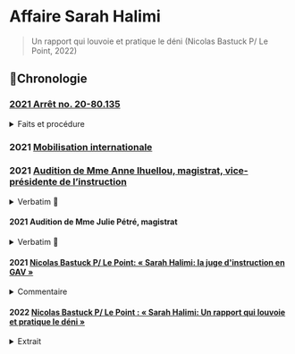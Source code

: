 # Affaire Sarah Halimi

> Un rapport qui louvoie et pratique le déni (Nicolas Bastuck P/ Le Point, 2022)

## 📜Chronologie

### [2021 Arrêt no. 20-80.135](https://www.legifrance.gouv.fr/juri/id/JURITEXT000043473408?isSuggest=true)

<details><summary>Faits et procédure</summary>
    * 4. Le 10 juillet 2017, M [T] a été mis en examen de ces chefs. Après la délivrance d'un réquisitoire supplétif, la circonstance que les faits ont été commis à raison de l'appartenance vraie ou supposée de la victime à une race ou une religion déterminée a été notifiée à l'intéressé.
    * 5. Par ordonnance de transmission de pièces aux fins de saisine de la chambre de l'instruction, en date du 12 juillet 2019, les juges d'instruction, après avoir écarté la circonstance aggravante précitée, ont estimé qu'il existait contre M. [T], d'une part, des charges suffisantes d'avoir commis les faits d'homicide volontaire et de séquestration qui lui étaient reprochés et d'autre part, des raisons plausibles d'appliquer le premier alinéa de l'article 122-1 du code pénal.
</details>

### 2021 [Mobilisation internationale](https://justiceforsarah.combatantisemitism.org/)

### 2021 [Audition de Mme Anne Ihuellou, magistrat, vice-présidente de l’instruction](https://videos.assemblee-nationale.fr/video.11564277_619e4378170dc.dysfonctionnements-de-la-justice-et-de-la-police-dans-l-affaire-dite-sarah-halimi--auditions-divers-24-novembre-2021)

<details><summary>Verbatim 🚧</summary>

01:15:00 « stricte application de la loi »

01:29:00 L: la reconstitution ne concerne que les faits. a toujours reconnu sans faillir qu'il avait tué Mme Halimi. Dès sa 1ère audition.

? Vous pouvez comprendre qu'on est un peu troublé. Expert psychiatre dit on peut faire la reconstitution. Vous

L: reconstitution. Zagury ne dit pas impossible, mais compliqué. On mobilise un service pénitencièr, service d'ordres. Expert. Pour quels bénéfices sur ce cas particulier avec des faits reconnus.

01:32 
Habib. À minima, vous rendre sur les lieux.

L: c'est un acte qui ne nous a pas été demandé, et utile pour nous. les faits reconnus.

01:33

01:33:00 Mme Berger: « modifications au code de procédure pénale » « plutôt que refaire l'instruction, pas l'objet ici ». Mme Ihuellou « on est limité par le budget ... je n'ai pas le droit d'interférer avec le législatif » Mme Berger sort.

L: À titre liminaire rappeller que ce dossier a bénéficieé de tous les moyens dont on peut disposer ne matière d'instruction criminelle. Limité par la charge et le budget alloué. Souhait à titre personnel. À l'intérieur d'une commission, je n'ai pas à interférer sur le pouvoir législatif. 

01:35:00 Didier Paris. « Propos tenus par Traoré peu de doute sur antisémitisme. [...] 1ère Q. Georges Fenec. Votre saisine in rem vous permet de requalifier. 1ère mise en examen, aviez vous la possibilité juridique de requalifier. Et sinon, pourquoi ne pas l'avoir sollicité? » Mmm L. Saisi sans circonstances aggravantes. Soit on considère que le procureur a limité la saisine. Soit qu'on est saisi du tout. M. Traoré par entendu. Moi et ma collègue. On est resté sur la saisine initiale. Sans avoir la version du mis en examen.


01:40:27 « Des échanges avec mes collègues de co-saisine il y en a eu, mais je ne peux pas en faire état »

01:43:48 Latitia Advia «si nous sommes là c'est en raison de la gravité de cette affaire 2017 le JI fait du droit, mais c'est aussi une personne, humain des choses. Votre état d'esprit. de 2 choses l'une. Est-ce que vous identifiez le caractère sensible. Ce qui créé ce contraste avec vision de certaines parties prenantes. Interpellation.


Vous avez dit avoir ce sens des responsabilité de ne pas être submergée par les émotions ... est-ce que cela aurait pu être un peu contreproductif et au contraire dans une volonté  une volonté le fait de porter la neutralité à l'extrême a fait que certaine diligences n'ont pas été faites? 


Réponse:  L'émotion n'a pas sa place dans un cabinet. (Habib, « enfin on est des êtres humain ») Pas lorsque vous faite le travail du J.I si tout le monde se met à pleurer dans un cabinet, l'instruction n'avance plus malgré l'atrocité des faits.

Advia: pression publique. Ce sens des responsabilités. Pas submergé par les émotions. Est-ce que cela aurait pu être contre-productif. Diligences pas faits.

Réponse: heureusement dans ce dossier, nous étions deux. Cet éventuel écueil a été évité par la co-saisine. Encore une question: « est-ce que vous identifiez un acte d'instruction que vous auriez fait autrement » Réponse: cette question je ne me suis jamais posé. « Ressenti des avocats » L'audition des avocats.

01:54:00 Mayard. Nos décisions sont rendues au nom du peuple français. Pas de reconstitution. Pas de visite sur place. Bouffée délirante aigue aboutir à non-procès. Ou bien on essaye de voir s'il y a eu de la préméditation. Pourquoi pas de recherche?

Mme L: l'article 122-1 dispose qu'en qu'à d'abolition du discernement, poursuite pénale pas possible. Pas de garde à vue en compte tenu de son état mental. À partir de là, ... 

M. Maillard. En tant que citoyenne. On ne juge pas un fou. N'aurait-on pas du.

Habib. Il a prémédité ça me paraît une évidence. Trop de coïncidences.

Lhuellou. Les expertises médicales (sept). Tous conclu à bouffée délirante. On peut refaire l'histoire autant de fois qu'on veut.

Habib. Jurisprudence terrible. Cour d'assise. Trancher ces questions.

Lhuellou. Pas prévu par la loi. Je suis le serviteur.

Maillard. Quelle est la complexité de ce dossier. Dans la mesure où il a reconnu, bouffée délirante donc pas être jugé.

Lhuellou. Si complexe a nécessité de multiples actes d'instruction.

02:06:03 Le grip. Ni avocate ni magistrate. Très attachés à la séparation des pouvoirs. On ne va pas refaire l'instruction. Temps très long à retenir la qualification d'antisémitisme. Vous vous êtes sentie corseté par le code de procédure pénale. Pardon, c'est un sentiment d'une incohérence entre dossier compliqué et dans le même temps vous ne faites pas de reconstitution, etc. Les chose sont lisses. Vous avez répondu là dessus. Incompréhension. Le côté droit dans mes bottes difficile à intégrer. De nature à

Lhuellou. Quelle est votre question.

Le Grip. Le balcon. LA configuration. L'endroit très précis.

Lhuellou. À supposer que ce transport aurait été effectué, il n'aurait pas changés les expertises médicales.

02:12:00

Galliard-Minier. Recours pour refus.

Lhuellou. Chambre de l'instruction a confirmé que la reconstitution n'était pas nécessaire. 

Galliard-Minier. J'ai été avocat. Avez vous reçu les parties civiles. Et sinon, une correction de la loi serait-elle utile? 

Lhuellou. Le texte que vous évoqué ... art 175 mentionne cette saisine évent. de la chambre de l'instruction. Il ne m'appartient pas de juger de la pertinence de la réforme. L'ancien art. avant 1992. Ni crime ni délite lorsque ... en état de démence. 2008, le législateur a convenu qu'il fallait donner une place aux partie civiles. C'est pas à moi de dire.

02:18:01

Lioger. Est-ce que vous avez souvenir du fait que la porte fenêtre ait été notée comme facturée? Même si on est d'accord pour dire qu'on est pas là pour faire le procès. Vous avez dit la porte était ouverte.

Lhuellou: je n'ai plus accès au dossier depuis 2019. C'est un élement précis mais franchement. dans mon souvenir la porte était ouverte parce qu'elle ne fermait plus.

02:20:00
Avia. Frustration pour nous. Vous nous avez dit: « oui, je sais que le dossier est sensisble » mais aussi « on s'appuie sur des expertises » délégations. Vous ne recevez pas parties civiles qui s'en sont émues. Pouvez vous nous clarifiez ce que vous faites pour que ce dossier soit traité à la hauteur de sa sensibilité qui est désigné par le fait que le dossier est en co-saisine.

02:21:33 Cosaisine, pour que le dossier ne prenne aucun retard, pour avoir un doule regard. Les moyens sont ce qu'ils sont. J'avais une centaine de dossier, ma collègue aussi. Avec le recul on se dit « peut-être que » mais on a fait au mieux. 

02:22:30 Avia. Encore une fois incohérence entre dire on a des moyens limités mais c'est qu'il y a des actes que vous auriez considéré comme utiles, et de l'autre nous dire on a fait tous les actes qui étaient utiles. C'est soit l'un soit l'autre.

02:23:02 Lhuellou. On a fait tout ce qui était utile ans un temps qui vous paraît très certeinament long et avec des moyens de délégation que vous avez du mal à comprendre mais qui sont indispensables. Parce que je comprends moi, c'est qu vous auriez dû faire tout tout seuls, ce qui n'est pas possible.

02:23:26 Habib. Mais vous sentez bien Mme la juge, que ça interpelle tous les commissaires ici. Son état mental empêchait l'enquête. Mais quid des complices.

Lhuellou. Interpellé tout seul.

Habib. Passé la nuit avec quelqu'un qui a éte condamné. À fait ses ablutions, se change. Au niveau de la téléphonie. On va trouver la personne ... Préméditation. (Avia sort). Fadettes

Lhuellou. Là encore je constate que vous refaites l'instruction. J'ignore si vous en avez le pouvoir.

Habib. On a le pouvoir de vous posez des questions. Nous vouslons savoir s'il y a des dysfonctionnements dans la justice. Chacun peut commettre des erreus. Milieux intégristes. Complices. Après le Bataclan. .. Circulez y a rien à voir.

02:29:00 Habib élément important qui vous semble nouveau, je ne suis pas magistrat, vous ne pouvez pas, flagrant. Saisie uniquement dans un cadre et vous ne pouvez pas en sortir?

Ben oui.

02:29:00

Morlighem

Ne pas aller au delà de votre saisine: «Est-ce un choix de votre part ou une limitation du champ d'investigation qui est imposé ? Je rappelerais que votre réponse se centralisent autour du trouble mental de [Traoré]»

L: le juge d'instruction ne peut s'autosaisir. J'ai moi même fait une ordonnance ... commission rogatoire qui a été effectivement décidé du caractère antisémite envisagé ça a été fait. ... sauf une circonstance aggravante peut être retenue.

Morlighem.

Vous n'avez aucune possibilité. Avez vous manifesté d'aller au delà de la saisine? Témoins que vous vous n'avez pas entendus. Il me semble naturel que le champ

02:32:00

L: lorsque le magistrat instructeur estime que le champ soit étendu, il fait une ordonnance de soit communiqué. Elle a été faite au parquet qui nous a saisi du caractère antisémite du crime. Oct/2017.

Morighem.

Vous me confirmez que vous n'aviez pas le pouvoir?

L: c'est exactement le contraire que je viens de vous dire.

Habib: hypothèse devant vous. Il fume pour se donner du courage et échapper à sa responsabilité.

L: S'agissant de la toxicologie, des analyses ont été faites et sont au dossier.

Habib. Avec la jurisprudence.

L: La cour de cassation a rendu un arrêt qu'il ne m'appartient pas de commenter.

Habib. La vertu d'une bonne décision doit être compris par les personnes de bonne foi.

L: Je vous laisse libre de votre interprétation.

02:25

Habib: vous demandez à William Attal, tradition juive. Qu'est-ce qu'un bon juif?

L: L'importance de cette question. LA loi ne distingue pas selon la religion. Soeur élevé sa soeur. Qu'il m'explique ce que c'était.

Habib: il a été choqué.
</details>

#### 2021 Audition de Mme Julie Pétré, magistrat 

<details><summary>Verbatim 🚧</summary>

03:00

Mme Julie Pétré

Obligé de saisir le magistrat. Décision collégiale. Homicide volontaire. Appartenance à religion. ... Priorité détention provisoire. J'avais lu l'ensemble des procès verbaux des enquêteurs. À la suite. Toute qualification.

03:07 habib. Pourquoi les faits ne sont pas qualifiés de meurtre.

03:11

Enregistrement. J'ai vengé Allah. France meurtrie par des attantats terroristes.

Pétré. Je ne suis pas en capacité de vous dire pourquoi le parquet terroriste n'a pas été saisi. Torture et actes. Pas de souvenir de ces auditions. Défenestrée. Stigma. Point juridique. Les tortures pour être distinctes de l'homicide doivent être faites à un temps différent.

03:32 Réquisitoire supplétif.

Pétré: je n'intervenais plus dans le dossier. Difficultés matérielles à entendre Traoré. Les magistrats ne sont pas déconnectés. Excellente formation où ces sujets sont évoqués.

03:34
?? On voit bien compte tenu de la loi actuelle de reconnaîter caractère antisémite. Présomption d'antisémitisme, faire évoluer la loi.

Pas une bonne direction à prendre. Ouvrirait la voix au communautarisme. Ouvrir la brèche extrèmement risquée.

Le Grip. Diligenter.

Pétret: Je n'aurais jamais le culot de dire. Je ne sais pas à quelle difficultés elle a été confrontée.

Violation de procédure.

Habib. 03:41. Des choses qu'on aurait pu améliorer.

Camille. Antisémitisme. Ne pouvait procéder que si nouvelle audition. Février. Intervenue ne 2017. 5 mois. Bouffée délirante. Antisémitisme.

03:45

Pétret. Pour élargir, il faut le faire dans le cadre d'une audition.

04:10

François Molins. Quand il avait besoin, il m'appelait. Chronologie des faits.

04:26

Pétret. J'ai fait que mon métier. J'ai essayé de le faire avec le plus d'humanité possible. On peut pas se remettre de se ce drame. En dépit du fait que cette machine judiciaire soit très lourde...

Habib. Pourquoi le terrorisme. Malgré ses lourdeurs. Sourates.

On est très sensibilisé à toute forme de discrimination.

04:48 François. L'auteur est interpellé. J'imagine qu'il est interpellé. Yeux hagards. Y paraît pas normal. Toute l'affaire judiciaire part de là. 1ere expertise un an après la commission des actes. 1ere question. Est-ce que vous avec déjà vu quelqu'un? Incapable de témoigner. Ne revient jamais. Jeu d'acteur. Confiance spontanément. THC élevé. Consommation habituelle. CE qui tient toute l'hypothèse. Les policiers ont dit y paraîssait pas normal. L'hôtel a dit la même chose. Je ne sais si des meurtriers sont toujorus dans un état normal

04:53 Le policier me dit qu'il avait ses yeux qui tournaient. Examen de comportement. I3P. Évaluation de qq jours. ... Expertise psychiatrique. Jamais sorti de l'I3P. Cela fausse t-il le débat de le voir 1 mois et demi après. Juste appréciation du corps médical sur son état de santé.

04:56 Expertises. Muellner avait fait cette première expertise. 7 experts.

05:00 Habib. J'apprécie mon interaction avec vous, moins formelle que celle que nous avons. L'impression que nous avons. Personne n'entend une femme hurler. Ce n ést pas possible que les trois premiers ... Ça dure 20 minutes. Un des officiers une deuxième patrouille. Séquestration. Abstraction totale.

05:04:38 Je le dis pas pour les défendre. Personnes qui sont courageuses.

</details>

#### 2021 <a id="bastuck2021halimi"></a>[Nicolas Bastuck P/ Le Point: « Sarah Halimi: la juge d'instruction en GAV »](https://www.tribunejuive.info/2021/11/27/nicolas-bastuck-sarah-halimi-la-juge-dinstruction-en-garde-a-vue-a-lassemblee/)
<details><summary>Commentaire</summary>

Un gardé à vue qui a su garder ses cartes: 2h30 pour faire une perçée sur le réquisitoire supplétif (circ. aggravante d'antisémitisme), soit 10m avant la fin.
</details>

#### 2022 <a id="bastuck2022deni"></a>[Nicolas Bastuck P/ Le Point : « Sarah Halimi: Un rapport qui louvoie et pratique le déni »](https://infojmoderne.com/2022/01/13/affaire-sarah-halimi-un-rapport-qui-louvoie-et-pratique-le-deni/)

<details><summary>Extrait</summary>

> Le 19 décembre 2019, la chambre de l’instruction de la cour d’appel de Paris a « imputé » à Kobili Traoré le « meurtre » de Sarah Halimi, tout en le déclarant pénalement irresponsable, sur le fondement de l’article 122-1 du Code pénal et sur la base de deux expertises psychiatriques – celle du Dr Zagury, la première à avoir été ordonnée, avait conclu au contraire à une simple altération de son discernement, ce qui aurait pu ouvrir la voie à un procès.

> François Pupponi, député (MoDem) du Val-d’Oise et ancien maire de Sarcelles, lui aussi présent à la conférence de presse, évoque à son tour « toute une liste d’oublis et d’inexactitudes » dans le rapport final, dont la première préconisation est de limiter les pouvoirs des… commissions d’enquête parlementaire. 

</details>
